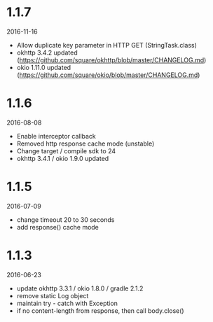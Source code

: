 # 1.1.7
2016-11-16

- Allow duplicate key parameter in HTTP GET (StringTask.class)
- okhttp 3.4.2 updated (https://github.com/square/okhttp/blob/master/CHANGELOG.md)
- okio 1.11.0 updated (https://github.com/square/okio/blob/master/CHANGELOG.md)

# 1.1.6
2016-08-08

- Enable interceptor callback
- Removed http response cache mode (unstable)
- Change target / compile sdk to 24
- okhttp 3.4.1 / okio 1.9.0 updated

# 1.1.5
2016-07-09

- change timeout 20 to 30 seconds
- add response() cache mode

# 1.1.3
2016-06-23

- update okhttp 3.3.1 / okio 1.8.0 / gradle 2.1.2
- remove static Log object
- maintain try - catch with Exception
- if no content-length from response, then call body.close()
